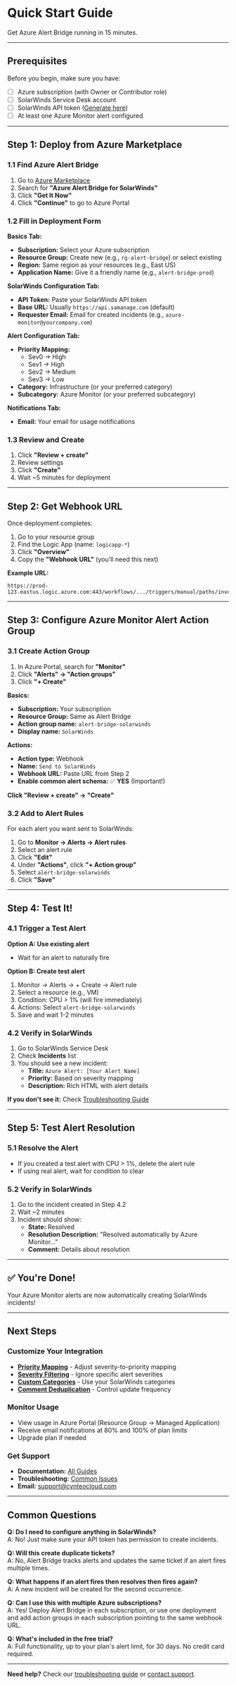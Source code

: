 # Quick Start Guide

Get Azure Alert Bridge running in 15 minutes.

---

## Prerequisites

Before you begin, make sure you have:

- [ ] Azure subscription (with Owner or Contributor role)
- [ ] SolarWinds Service Desk account
- [ ] SolarWinds API token ([Generate here](./solarwinds-setup.md#generating-api-token))
- [ ] At least one Azure Monitor alert configured

---

## Step 1: Deploy from Azure Marketplace

### 1.1 Find Azure Alert Bridge

1. Go to [Azure Marketplace](https://azuremarketplace.microsoft.com)
2. Search for **"Azure Alert Bridge for SolarWinds"**
3. Click **"Get It Now"**
4. Click **"Continue"** to go to Azure Portal

### 1.2 Fill in Deployment Form

**Basics Tab:**
- **Subscription:** Select your Azure subscription
- **Resource Group:** Create new (e.g., `rg-alert-bridge`) or select existing
- **Region:** Same region as your resources (e.g., East US)
- **Application Name:** Give it a friendly name (e.g., `alert-bridge-prod`)

**SolarWinds Configuration Tab:**
- **API Token:** Paste your SolarWinds API token
- **Base URL:** Usually `https://api.samanage.com` (default)
- **Requester Email:** Email for created incidents (e.g., `azure-monitor@yourcompany.com`)

**Alert Configuration Tab:**
- **Priority Mapping:**
  - Sev0 → High
  - Sev1 → High
  - Sev2 → Medium
  - Sev3 → Low
- **Category:** Infrastructure (or your preferred category)
- **Subcategory:** Azure Monitor (or your preferred subcategory)

**Notifications Tab:**
- **Email:** Your email for usage notifications

### 1.3 Review and Create

1. Click **"Review + create"**
2. Review settings
3. Click **"Create"**
4. Wait ~5 minutes for deployment

---

## Step 2: Get Webhook URL

Once deployment completes:

1. Go to your resource group
2. Find the Logic App (name: `logicapp-*`)
3. Click **"Overview"**
4. Copy the **"Webhook URL"** (you'll need this next)

**Example URL:**
```
https://prod-123.eastus.logic.azure.com:443/workflows/.../triggers/manual/paths/invoke?...
```

---

## Step 3: Configure Azure Monitor Alert Action Group

### 3.1 Create Action Group

1. In Azure Portal, search for **"Monitor"**
2. Click **"Alerts" → "Action groups"**
3. Click **"+ Create"**

**Basics:**
- **Subscription:** Your subscription
- **Resource Group:** Same as Alert Bridge
- **Action group name:** `alert-bridge-solarwinds`
- **Display name:** `SolarWinds`

**Actions:**
- **Action type:** Webhook
- **Name:** `Send to SolarWinds`
- **Webhook URL:** Paste URL from Step 2
- **Enable common alert schema:** ✅ **YES** (Important!)

**Click "Review + create" → "Create"**

### 3.2 Add to Alert Rules

For each alert you want sent to SolarWinds:

1. Go to **Monitor → Alerts → Alert rules**
2. Select an alert rule
3. Click **"Edit"**
4. Under **"Actions"**, click **"+ Action group"**
5. Select `alert-bridge-solarwinds`
6. Click **"Save"**

---

## Step 4: Test It!

### 4.1 Trigger a Test Alert

**Option A: Use existing alert**
- Wait for an alert to naturally fire

**Option B: Create test alert**
1. Monitor → Alerts → + Create → Alert rule
2. Select a resource (e.g., VM)
3. Condition: CPU > 1% (will fire immediately)
4. Actions: Select `alert-bridge-solarwinds`
5. Save and wait 1-2 minutes

### 4.2 Verify in SolarWinds

1. Go to SolarWinds Service Desk
2. Check **Incidents** list
3. You should see a new incident:
   - **Title:** `Azure Alert: [Your Alert Name]`
   - **Priority:** Based on severity mapping
   - **Description:** Rich HTML with alert details

**If you don't see it:** Check [Troubleshooting Guide](../troubleshooting/alert-not-creating-tickets.md)

---

## Step 5: Test Alert Resolution

### 5.1 Resolve the Alert

- If you created a test alert with CPU > 1%, delete the alert rule
- If using real alert, wait for condition to clear

### 5.2 Verify in SolarWinds

1. Go to the incident created in Step 4.2
2. Wait ~2 minutes
3. Incident should show:
   - **State:** Resolved
   - **Resolution Description:** "Resolved automatically by Azure Monitor..."
   - **Comment:** Details about resolution

---

## ✅ You're Done!

Your Azure Monitor alerts are now automatically creating SolarWinds incidents!

---

## Next Steps

### Customize Your Integration

- **[Priority Mapping](../guides/priority-mapping.md)** - Adjust severity-to-priority mapping
- **[Severity Filtering](../guides/severity-filtering.md)** - Ignore specific alert severities
- **[Custom Categories](../guides/custom-categories.md)** - Use your SolarWinds categories
- **[Comment Deduplication](../guides/comment-deduplication.md)** - Control update frequency

### Monitor Usage

- View usage in Azure Portal (Resource Group → Managed Application)
- Receive email notifications at 80% and 100% of plan limits
- Upgrade plan if needed

### Get Support

- **Documentation:** [All Guides](../guides/)
- **Troubleshooting:** [Common Issues](../troubleshooting/common-issues.md)
- **Email:** support@cynteocloud.com

---

## Common Questions

**Q: Do I need to configure anything in SolarWinds?**  
A: No! Just make sure your API token has permission to create incidents.

**Q: Will this create duplicate tickets?**  
A: No, Alert Bridge tracks alerts and updates the same ticket if an alert fires multiple times.

**Q: What happens if an alert fires then resolves then fires again?**  
A: A new incident will be created for the second occurrence.

**Q: Can I use this with multiple Azure subscriptions?**  
A: Yes! Deploy Alert Bridge in each subscription, or use one deployment and add action groups in each subscription pointing to the same webhook URL.

**Q: What's included in the free trial?**  
A: Full functionality, up to your plan's alert limit, for 30 days. No credit card required.

---

**Need help?** Check our [troubleshooting guide](../troubleshooting/common-issues.md) or [contact support](mailto:support@cynteocloud.com).

